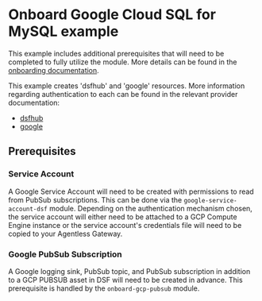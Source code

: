 # Onboard Google Cloud SQL for MySQL example
This example includes additional prerequisites that will need to be completed to fully utilize the module. More details can be found in the [onboarding documentation](https://docs.imperva.com/bundle/onboarding-databases-to-sonar-reference-guide/page/Cloud-SQL-for-MySQL-Onboarding-Steps_48367584.html).

This example creates 'dsfhub' and 'google' resources. More information regarding authentication to each can be found in the relevant provider documentation:
- [dsfhub](https://registry.terraform.io/providers/imperva/dsfhub/latest/docs)
- [google](https://registry.terraform.io/providers/hashicorp/google/latest/docs)

## Prerequisites
### Service Account
A Google Service Account will need to be created with permissions to read from PubSub subscriptions. This can be done via the ``google-service-account-dsf`` module. Depending on the authentication mechanism chosen, the service account will either need to be attached to a GCP Compute Engine instance or the service account's credentials file will need to be copied to your Agentless Gateway.

### Google PubSub Subscription
A Google logging sink, PubSub topic, and PubSub subscription in addition to a GCP PUBSUB asset in DSF will need to be created in advance. This prerequisite is handled by the ``onboard-gcp-pubsub`` module.
